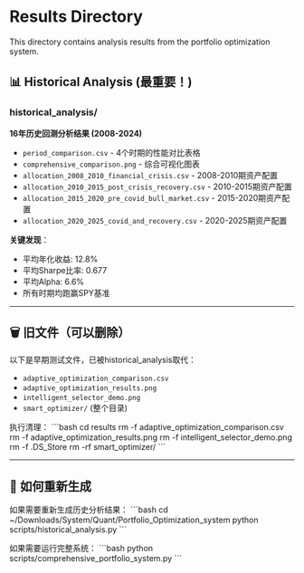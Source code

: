 # Results Directory

This directory contains analysis results from the portfolio optimization system.

## 📊 Historical Analysis (最重要！)

### historical_analysis/
**16年历史回测分析结果 (2008-2024)**

- `period_comparison.csv` - 4个时期的性能对比表格
- `comprehensive_comparison.png` - 综合可视化图表
- `allocation_2008_2010_financial_crisis.csv` - 2008-2010期资产配置
- `allocation_2010_2015_post_crisis_recovery.csv` - 2010-2015期资产配置
- `allocation_2015_2020_pre_covid_bull_market.csv` - 2015-2020期资产配置
- `allocation_2020_2025_covid_and_recovery.csv` - 2020-2025期资产配置

**关键发现**：
- 平均年化收益: 12.8%
- 平均Sharpe比率: 0.677
- 平均Alpha: 6.6%
- 所有时期均跑赢SPY基准

---

## 🗑️ 旧文件（可以删除）

以下是早期测试文件，已被historical_analysis取代：

- `adaptive_optimization_comparison.csv`
- `adaptive_optimization_results.png`
- `intelligent_selector_demo.png`
- `smart_optimizer/` (整个目录)

执行清理：
\`\`\`bash
cd results
rm -f adaptive_optimization_comparison.csv
rm -f adaptive_optimization_results.png
rm -f intelligent_selector_demo.png
rm -f .DS_Store
rm -rf smart_optimizer/
\`\`\`

---

## 📝 如何重新生成

如果需要重新生成历史分析结果：
\`\`\`bash
cd ~/Downloads/System/Quant/Portfolio_Optimization_system
python scripts/historical_analysis.py
\`\`\`

如果需要运行完整系统：
\`\`\`bash
python scripts/comprehensive_portfolio_system.py
\`\`\`
